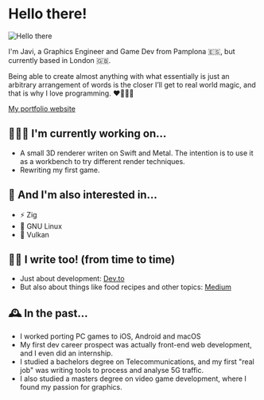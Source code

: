 # Hello there!

![Hello there](https://media0.giphy.com/media/Nx0rz3jtxtEre/giphy.gif?cid=ecf05e47attg6dzbv48gsjjnbq0wb81tjbl6bzsk9026kfun&rid=giphy.gif&ct=g)

I'm Javi, a Graphics Engineer and Game Dev from Pamplona 🇪🇸, but currently based in London 🇬🇧.

Being able to create almost anything with what essentially is just an arbitrary arrangement of words is the closer I’ll get to real world magic, and that is why I love programming. ❤️👨🏼‍💻

[My portfolio website](https://javiersalcedopuyo.xyz)

## 👨🏼‍💻 I'm currently working on...

- A small 3D renderer writen on Swift and Metal. The intention is to use it as a workbench to try different render techniques.
- Rewriting my first game.

## 👀 And I'm also interested in...

- ⚡ Zig
- 🐧 GNU Linux
- 🌋 Vulkan

## ✍🏻 I write too! (from time to time)

- Just about development: [Dev.to](https://dev.to/javiersalcedopuyo)
- But also about things like food recipes and other topics: [Medium](https://javiersalcedo-p.medium.com/)

## 🕰 In the past...

- I worked porting PC games to iOS, Android and macOS
- My first dev career prospect was actually front-end web development, and I even did an internship.
- I studied a bachelors degree on Telecommunications, and my first "real job" was writing tools to process and analyse 5G traffic.
- I also studied a masters degree on video game development, where I found my passion for graphics.
